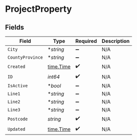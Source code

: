 # ProjectProperty


## Fields

| Field                                     | Type                                      | Required                                  | Description                               |
| ----------------------------------------- | ----------------------------------------- | ----------------------------------------- | ----------------------------------------- |
| `City`                                    | **string*                                 | :heavy_minus_sign:                        | N/A                                       |
| `CountyProvince`                          | **string*                                 | :heavy_minus_sign:                        | N/A                                       |
| `Created`                                 | [time.Time](https://pkg.go.dev/time#Time) | :heavy_check_mark:                        | N/A                                       |
| `ID`                                      | *int64*                                   | :heavy_check_mark:                        | N/A                                       |
| `IsActive`                                | **bool*                                   | :heavy_minus_sign:                        | N/A                                       |
| `Line1`                                   | **string*                                 | :heavy_minus_sign:                        | N/A                                       |
| `Line2`                                   | **string*                                 | :heavy_minus_sign:                        | N/A                                       |
| `Line3`                                   | **string*                                 | :heavy_minus_sign:                        | N/A                                       |
| `Postcode`                                | *string*                                  | :heavy_check_mark:                        | N/A                                       |
| `Updated`                                 | [time.Time](https://pkg.go.dev/time#Time) | :heavy_check_mark:                        | N/A                                       |